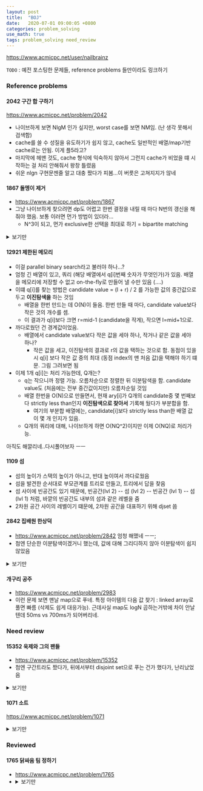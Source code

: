 ```yaml
---
layout: post
title:  "BOJ"
date:   2020-07-01 09:00:05 +0800
categories: problem_solving
use_math: true
tags: problem_solving need_review
---
```


<a href="https://www.acmicpc.net/user/nailbrainz" target="_blank">https://www.acmicpc.net/user/nailbrainz</a>

`TODO` : 예전 포스팅한 문제들, reference problems 들만이라도 링크하기

### Reference problems


#### 2042 구간 합 구하기
<a href="https://www.acmicpc.net/problem/2042" target="_blank">https://www.acmicpc.net/problem/2042</a>
- 나이브하게 보면 NlgM 인가 싶지만, worst case를 보면 NM임. (난 생각 못해서 검색함)
- cache를 쓸 수 성질을 유도하기가 쉽지 않고, cache도 일반적인 배열/map기반 cache로는 안됨. 이게 플5라고?
- 마지막에 헤맨 것도, cache 형식에 익숙하지 않아서 그런지 cache가 비었을 떄 시작하는 걸 처리 안해줘서 왕창 틀렸음
- 쉬운 nlgn 구현문젠줄 알고 대충 짰다가 피봄...이 버릇은 고쳐지지가 않네

#### 1867 돌멩이 제거
- <a href="https://www.acmicpc.net/problem/1867" target="_blank">https://www.acmicpc.net/problem/1867</a>
- 그냥 나이브하게 찾으려면 dp도 어렵고 한번 결정을 내릴 때 마다 N번의 갱신을 해 줘야 했음. 보통 이러면 먼가 방법이 있더라...
  - N^3이 되고, 먼가 exclusive한 선택을 최대로 하기 = bipartite matching

<details>
   <summary>보기만</summary> 
    min vertex corver = max matching in bipartite graph
   </details>

#### 12921 제한된 메모리
- 이걸 parallel binary search라고 불러야 하나...?
- 엄청 긴 배열이 있고, 쿼리 (해당 배열에서 q\[i\]번째 숫자가 무엇인가)가 있음. 배열을 메모리에 저장할 수 없고 on-the-fly로 만들어 낼 수만 있음 (....)
- 이떄 q\[i\]를 찾는 방법은 candidate value = (l + r) / 2 를 가능한 값의 중간값으로 두고 __이진탐색을__ 하는 것임
  - 배열을 한번 만드는 데 O(N)이 들음. 한번 만들 때 마다, candidate value보다 작은 것의 개수를 셈.
  - 이 결과가 q\[i\]보다 크면 r=mid-1 (candidate을 작게), 작으면 l=mid+1으로. 
- 까다로웠던 건 경계값이었음.
  - 배열에서 candidate value보다 작은 값을 세야 하나, 작거나 같은 값을 세야 하나?
    - 작은 값을 세고, 이진탐색의 결과로 r의 값을 택하는 것으로 함. 동점이 있을 시 q\[i\] 보다 작은 값 중의 최대 (동점 index의 맨 처음 값)을 택해야 하기 떄문. 그림 그려보면 됨
- 이제 1개 q\[i\]는 처리 가능한데, Q개는?
  - q는 작으니까 정렬 가능. 오름차순으로 정렬한 뒤 이분탐색을 함. candidate value도 (처음에는 전부 중간값이지만) 오름차순일 것임
  - 배열 한번을 O(N)으로 만들면서, 현재 ary\[i\]가 Q개의 candidate중 몇 번째보다 strictly less than인지  __이진탐색으로 찾아서__ 기록해 뒀다가 부분합을 함. 
    - 여기의 부분합 배열에는, candidate\[i\]보다 strictly less than한 배열 값이 몇 개 인지가 있음. 
  - Q개의 쿼리에 대해, 나이브하게 하면 O(NQ^2)이지만 이제 O(NQ)로 처리가능.

아직도 해깔리네..다시풀어보자 ㅡㅡ


#### 1109 섬
- 섬의 높이가 스택의 높이가 아니고, 반대 높이여서 까다로웠음
- 섬을 발견한 순서대로 부모관계를 트리로 만들고, 트리에서 답을 찾음
- 섬 사이에 빈공간도 있기 때문에, 빈공간(lvl 2) -- 섬 (lvl 2) -- 빈공간 (lvl 1) -- 섬 (lvl 1) 처럼, 바깥의 빈공간도 내부의 섬과 같은 레벨을 줌
- 2차원 공간 사이의 레벨이기 떄문에, 2차원 공간을 대표하기 위해 djset 씀

#### 2842 집배원 한상덕
- <a href="https://www.acmicpc.net/problem/2842" target="_blank">https://www.acmicpc.net/problem/2842</a> 엄청 해맸네 ㅡㅡ;
- 첨엔 단순한 이분탐색이겠거니 했는데, 값에 대해 그리디하지 않아 이분탐색이 쉽지않았음

<details>
   <summary>보기만</summary> 
    투포인터였음. 이분탐색도 가능하긴 한데 투포인터가 되므로 더 빠름. 값에 대해 그리디하지 않지만 문제 특성상 투포인터로 모든 optimal answer를 체크 가능함. 알아둬야 하는 문제인듯
   </details>
   

#### 개구리 공주
- <a href="https://www.acmicpc.net/problem/2983" target="_blank">https://www.acmicpc.net/problem/2983</a>
- 이런 문제 보면 맨날 map으로 푸네. 특정 아이템의 다음 값 찾기 : linked array로 풀면 빠름 (삭제도 쉽게 대응가능). 근데사실 map도 logN 곱하는거밖에 차이 안날텐데 50ms vs 700ms가 되어버리네.

### Need review


#### 15352 욱제와 그의 팬들
- <a href="https://www.acmicpc.net/problem/15352" target="_blank">https://www.acmicpc.net/problem/15352</a>
- 첨엔 구간트라도 짰다가, 뒤에서부터 disjoint set으로 푸는 건가 했다가, 난리났었음

<details>
   <summary>보기만</summary> 
   배열에서 아이템을 삭제할 때마다, 삭제된 것들을 건너뛴 이웃들끼리 (길어질 수 있음) 서로 같은 값을 갖는지 체크해야 함. linked list (array) + disjoint set으로 풀음 
   </details>


#### 1071 소트
<a href="https://www.acmicpc.net/problem/1071" target="_blank">https://www.acmicpc.net/problem/1071</a>


<details>
   <summary>보기만</summary> 
   약간 머리를 써야 되는 그리디
   </details>


### Reviewed

#### 1765 닭싸움 팀 정하기
- <a href="https://www.acmicpc.net/problem/1765" target="_blank">https://www.acmicpc.net/problem/1765</a>
- <details>
   <summary>보기만</summary> 
   문제를 잘못 이해해서 함 틀림. djset + dfs. transitivity를 djset으로 쉽게 처리해줌 (pairwise하게 체크해야 해서 N^2지만, djset은 노드 하나 잡아놓그 그것과 연산하면 되니 N^2가 필요없음 )
   </details>
